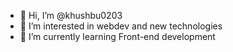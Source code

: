 - 👋 Hi, I’m @khushbu0203
- 👀 I’m interested in webdev and new technologies
- 🌱 I’m currently learning Front-end development
  

<!---
khushbu0203/khushbu0203 is a ✨ special ✨ repository because its `README.md` (this file) appears on your GitHub profile.
You can click the Preview link to take a look at your changes.
--->
